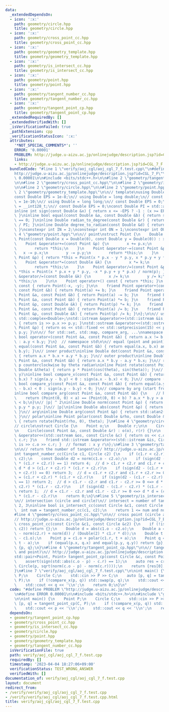 ```yaml
---
data:
  _extendedDependsOn:
  - icon: ':x:'
    path: geometry/circle.hpp
    title: geometry/circle.hpp
  - icon: ':x:'
    path: geometry/cross_point_cc.hpp
    title: geometry/cross_point_cc.hpp
  - icon: ':x:'
    path: geometry/geometry_template.hpp
    title: geometry/geometry_template.hpp
  - icon: ':x:'
    path: geometry/is_intersect_cc.hpp
    title: geometry/is_intersect_cc.hpp
  - icon: ':x:'
    path: geometry/point.hpp
    title: geometry/point.hpp
  - icon: ':x:'
    path: geometry/tangent_number_cc.hpp
    title: geometry/tangent_number_cc.hpp
  - icon: ':x:'
    path: geometry/tangent_point_cp.hpp
    title: geometry/tangent_point_cp.hpp
  _extendedRequiredBy: []
  _extendedVerifiedWith: []
  _isVerificationFailed: true
  _pathExtension: cpp
  _verificationStatusIcon: ':x:'
  attributes:
    '*NOT_SPECIAL_COMMENTS*': ''
    ERROR: '0.00001'
    PROBLEM: http://judge.u-aizu.ac.jp/onlinejudge/description.jsp?id=CGL_7_F
    links:
    - http://judge.u-aizu.ac.jp/onlinejudge/description.jsp?id=CGL_7_F
  bundledCode: "#line 1 \"verify/aoj_cgl/aoj_cgl_7_f.test.cpp\"\n#define PROBLEM \"\
    http://judge.u-aizu.ac.jp/onlinejudge/description.jsp?id=CGL_7_F\"\n#define ERROR\
    \ 0.00001\n\n#include <bits/stdc++.h>\n\n#line 2 \"geometry/tangent_point_cp.hpp\"\
    \n\n#line 2 \"geometry/cross_point_cc.hpp\"\n\n#line 2 \"geometry/is_intersect_cc.hpp\"\
    \n\n#line 2 \"geometry/circle.hpp\"\n\n#line 2 \"geometry/point.hpp\"\n\n#line\
    \ 2 \"geometry/geometry_template.hpp\"\n\n// template\nusing Double = double;\n\
    const Double EPS = 1e-8;\n// using Double = long double;\n// const Double EPS\
    \ = 1e-10;\n// using Double = long long;\n// const Double EPS = 0;\n// using Double\
    \ = __int128_t;\n// const Double EPS = 0;\nconst Double PI = std::acos(Double(-1));\n\
    inline int sign(const Double &x) { return x <= -EPS ? -1 : (x >= EPS ? 1 : 0);\
    \ }\ninline bool equal(const Double &a, const Double &b) { return sign(a - b)\
    \ == 0; }\ninline Double radian_to_degree(const Double &r) { return r * 180.0\
    \ / PI; }\ninline Double degree_to_radian(const Double &d) { return d * PI / 180.0;\
    \ }\nconstexpr int IN = 2;\nconstexpr int ON = 1;\nconstexpr int OUT = 0;\n#line\
    \ 4 \"geometry/point.hpp\"\n\n// point\nstruct Point {\n    Double x, y;\n   \
    \ Point(const Double x = Double(0), const Double y = Double(0)) : x(x), y(y) {}\n\
    \    Point &operator+=(const Point &p) {\n        x += p.x;\n        y += p.y;\n\
    \        return *this;\n    }\n    Point &operator-=(const Point &p) {\n     \
    \   x -= p.x;\n        y -= p.y;\n        return *this;\n    }\n    Point &operator*=(const\
    \ Point &p) { return *this = Point(x * p.x - y * p.y, x * p.y + y * p.x); }\n\
    \    Point &operator*=(const Double &k) {\n        x *= k;\n        y *= k;\n\
    \        return *this;\n    }\n    Point &operator/=(const Point &p) { return\
    \ *this = Point(x * p.x + y * p.y, -x * p.y + y * p.x) / norm(p); }\n    Point\
    \ &operator/=(const Double &k) {\n        x /= k;\n        y /= k;\n        return\
    \ *this;\n    }\n\n    Point operator+() const { return *this; }\n    Point operator-()\
    \ const { return Point(-x, -y); }\n\n    friend Point operator+(const Point &a,\
    \ const Point &b) { return Point(a) += b; }\n    friend Point operator-(const\
    \ Point &a, const Point &b) { return Point(a) -= b; }\n    friend Point operator*(const\
    \ Point &a, const Point &b) { return Point(a) *= b; }\n    friend Point operator*(const\
    \ Point &p, const Double &k) { return Point(p) *= k; }\n    friend Point operator/(const\
    \ Point &a, const Point &b) { return Point(a) /= b; }\n    friend Point operator/(const\
    \ Point &p, const Double &k) { return Point(p) /= k; }\n};\n\n// using Point =\
    \ std::complex<Double>;\nstd::istream &operator>>(std::istream &is, Point &p)\
    \ { return is >> p.x >> p.y; }\nstd::ostream &operator<<(std::ostream &os, const\
    \ Point &p) { return os << std::fixed << std::setprecision(15) << p.x << ' ' <<\
    \ p.y; }\n\n// for std::set, std::map, compare_arg, ...\nnamespace std {\ninline\
    \ bool operator<(const Point &a, const Point &b) { return a.x != b.x ? a.x < b.x\
    \ : a.y < b.y; }\n}  // namespace std\n\n// equal (point and point)\ninline bool\
    \ equal(const Point &a, const Point &b) { return equal(a.x, b.x) and equal(a.y,\
    \ b.y); }\n// inner product\ninline Double dot(const Point &a, const Point &b)\
    \ { return a.x * b.x + a.y * b.y; }\n// outer product\ninline Double cross(const\
    \ Point &a, const Point &b) { return a.x * b.y - a.y * b.x; }\n// rotate Point\
    \ p counterclockwise by theta radian\ninline Point rotate(const Point &p, const\
    \ Double &theta) { return p * Point(cos(theta), sin(theta)); }\n// compare (x,\
    \ y)\ninline bool compare_x(const Point &a, const Point &b) { return equal(a.x,\
    \ b.x) ? sign(a.y - b.y) < 0 : sign(a.x - b.x) < 0; }\n// compare (y, x)\ninline\
    \ bool compare_y(const Point &a, const Point &b) { return equal(a.y, b.y) ? sign(a.x\
    \ - b.x) < 0 : sign(a.y - b.y) < 0; }\n// compare by arg (start from 90.0000000001~)\n\
    inline bool compare_arg(const Point &a, const Point &b) {\n    // https://ngtkana.hatenablog.com/entry/2021/11/13/202103\n\
    \    return (Point(0, 0) < a) == (Point(0, 0) < b) ? a.x * b.y > a.y * b.x : a\
    \ < b;\n}\n// |p| ^ 2\ninline Double norm(const Point &p) { return p.x * p.x +\
    \ p.y * p.y; }\n// |p|\ninline Double abs(const Point &p) { return sqrt(norm(p));\
    \ }\n// arg\ninline Double arg(const Point &p) { return std::atan2(p.y, p.x);\
    \ }\n// polar\ninline Point polar(const Double &rho, const Double &theta = Double(0))\
    \ { return rotate(Point(rho, 0), theta); }\n#line 4 \"geometry/circle.hpp\"\n\n\
    // circle\nstruct Circle {\n    Point o;\n    Double r;\n\n    Circle() = default;\n\
    \n    Circle(const Point &o, const Double &r) : o(o), r(r) {}\n\n    friend std::ostream\
    \ &operator<<(std::ostream &os, const Circle &c) { return os << c.o << ' ' <<\
    \ c.r; }\n    friend std::istream &operator>>(std::istream &is, Circle &c) { return\
    \ is >> c.o >> c.r; }  // format : x y r\n};\n#line 3 \"geometry/tangent_number_cc.hpp\"\
    \n\n// return the number of tangent\n// http://judge.u-aizu.ac.jp/onlinejudge/description.jsp?id=CGL_7_A\n\
    int tangent_number_cc(Circle c1, Circle c2) {\n    if (c1.r < c2.r) std::swap(c1,\
    \ c2);\n    const Double d2 = norm(c1.o - c2.o);\n    if (sign(d2 - (c1.r + c2.r)\
    \ * (c1.r + c2.r)) == 1) return 4;  // d > c1.r + c2.r and c1.r + c2.r >= 0 <=>\
    \ d * d > (c1.r + c2.r) * (c1.r + c2.r)\n    if (sign(d2 - (c1.r + c2.r) * (c1.r\
    \ + c2.r)) == 0) return 3;  // d = c1.r + c2.r and c1.r + c2.r >= 0 <=> d * d\
    \ = (c1.r + c2.r) * (c1.r + c2.r)\n    if (sign(d2 - (c1.r - c2.r) * (c1.r - c2.r))\
    \ == 1) return 2;  // d > c1.r - c2.r and c1.r - c2.r >= 0 <=> d * d > (c1.r -\
    \ c2.r) * (c1.r - c2.r)\n    if (sign(d2 - (c1.r - c2.r) * (c1.r - c2.r)) == 0)\
    \ return 1;  // d = c1.r - c2.r and c1.r - c2.r >= 0 <=> d * d = (c1.r - c2.r)\
    \ * (c1.r - c2.r)\n    return 0;\n}\n#line 5 \"geometry/is_intersect_cc.hpp\"\n\
    \n// intersection (circle and circle)\n// intersect = number of tangent is 1,\
    \ 2, 3\ninline bool is_intersect_cc(const Circle &c1, const Circle &c2) {\n  \
    \  int num = tangent_number_cc(c1, c2);\n    return 1 <= num and num <= 3;\n}\n\
    #line 4 \"geometry/cross_point_cc.hpp\"\n\n// cross point (circle and circle)\n\
    // http://judge.u-aizu.ac.jp/onlinejudge/description.jsp?id=CGL_7_E\nstd::vector<Point>\
    \ cross_point_cc(const Circle &c1, const Circle &c2) {\n    if (!is_intersect_cc(c1,\
    \ c2)) return {};\n    Double d = abs(c1.o - c2.o);\n    Double a = std::acos((norm(c1.r)\
    \ - norm(c2.r) + norm(d)) / (Double(2) * c1.r * d));\n    Double t = arg(c2.o\
    \ - c1.o);\n    Point p = c1.o + polar(c1.r, t + a);\n    Point q = c1.o + polar(c1.r,\
    \ t - a);\n    if (equal(p.x, q.x) and equal(p.y, q.y)) return {p};\n    return\
    \ {p, q};\n}\n#line 4 \"geometry/tangent_point_cp.hpp\"\n\n// tangent point (circle\
    \ and point)\n// http://judge.u-aizu.ac.jp/onlinejudge/description.jsp?id=CGL_7_F\n\
    std::pair<Point, Point> tangent_point_cp(const Circle &c, const Point &p) {\n\
    \    assert(sign(std::abs(c.o - p) - c.r) == 1);\n    auto res = cross_point_cc(c,\
    \ Circle(p, sqrt(norm(c.o - p) - norm(c.r))));\n    return {res[0], res[1]};\n\
    }\n#line 7 \"verify/aoj_cgl/aoj_cgl_7_f.test.cpp\"\n\nint main() {\n    Point\
    \ P;\n    Circle C;\n    std::cin >> P >> C;\n    auto [p, q] = tangent_point_cp(C,\
    \ P);\n    if (!compare_x(p, q)) std::swap(p, q);\n    std::cout << p << '\\n';\n\
    \    std::cout << q << '\\n';\n    return 0;\n}\n"
  code: "#define PROBLEM \"http://judge.u-aizu.ac.jp/onlinejudge/description.jsp?id=CGL_7_F\"\
    \n#define ERROR 0.00001\n\n#include <bits/stdc++.h>\n\n#include \"geometry/tangent_point_cp.hpp\"\
    \n\nint main() {\n    Point P;\n    Circle C;\n    std::cin >> P >> C;\n    auto\
    \ [p, q] = tangent_point_cp(C, P);\n    if (!compare_x(p, q)) std::swap(p, q);\n\
    \    std::cout << p << '\\n';\n    std::cout << q << '\\n';\n    return 0;\n}"
  dependsOn:
  - geometry/tangent_point_cp.hpp
  - geometry/cross_point_cc.hpp
  - geometry/is_intersect_cc.hpp
  - geometry/circle.hpp
  - geometry/point.hpp
  - geometry/geometry_template.hpp
  - geometry/tangent_number_cc.hpp
  isVerificationFile: true
  path: verify/aoj_cgl/aoj_cgl_7_f.test.cpp
  requiredBy: []
  timestamp: '2023-04-04 18:27:06+09:00'
  verificationStatus: TEST_WRONG_ANSWER
  verifiedWith: []
documentation_of: verify/aoj_cgl/aoj_cgl_7_f.test.cpp
layout: document
redirect_from:
- /verify/verify/aoj_cgl/aoj_cgl_7_f.test.cpp
- /verify/verify/aoj_cgl/aoj_cgl_7_f.test.cpp.html
title: verify/aoj_cgl/aoj_cgl_7_f.test.cpp
---
```

